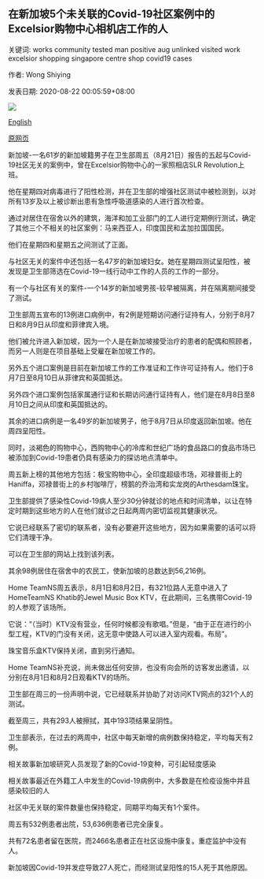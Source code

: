 ## 在新加坡5个未关联的Covid-19社区案例中的Excelsior购物中心相机店工作的人

关键词: works community tested man positive aug unlinked visited work excelsior shopping singapore centre shop covid19 cases

作者: Wong Shiying

发表日期: 2020-08-22 00:05:59+08:00

![](https://www.straitstimes.com/sites/default/files/styles/x_large/public/articles/2020/08/21/yuexcelsior2108.jpg?itok=UX5B3Qeb)

[English](Man%20who%20works%20at%20Excelsior%20Shopping%20Centre%20camera%20shop%20among%205%20unlinked%20Covid-19%20community%20cases%20in%20Singapore.md)

[原网页](https://www.straitstimes.com/singapore/camera-shop-worker-among-five-unlinked-covid-19-community-cases)

新加坡-一名61岁的新加坡籍男子在卫生部周五（8月21日）报告的五起与Covid-19社区无关的案例中，曾在Excelsior购物中心的一家照相店SLR Revolution上班。

他在星期四对病毒进行了阳性检测，并在卫生部的增强社区测试中被检测到，以对所有13岁及以上被诊断出患有急性呼吸道感染的人进行首次检查。

通过对居住在宿舍以外的建筑，海洋和加工业部门的工人进行定期例行测试，确定了其他三个不相关的社区案例：马来西亚人，印度国民和孟加拉国国民。

他们在星期四和星期五之间测试了正面。

与社区无关的案件中还包括一名47岁的新加坡妇女。她在星期四测试呈阳性，被发现是卫生部筛选在Covid-19一线行动中工作的人员的工作的一部分。

有一个与社区有关的案件-一个14岁的新加坡男孩-较早被隔离，并在隔离期间接受了测试。

卫生部周五宣布的13例进口病例中，有2例是短期访问通行证持有人，分别于8月7日和8月9日从印度和菲律宾入境。

他们被允许进入新加坡，因为一个人是在新加坡接受治疗的患者的配偶和照顾者，而另一人则是在项目基础上受雇在新加坡工作的。

另外五个进口案例是目前在新加坡工作的工作准证和工作许可证持有人。他们于8月7日至8月10日从菲律宾和英国抵达。

另外四个进口案例包括家属通行证和长期访问通行证持有人，他们是在8月8日至8月10日之间从印度和英国抵达的。

其余的进口病例是一名49岁的新加坡男子，他于8月7日从印度返回新加坡。他在周四呈阳性。

同时，淡褐色的购物中心，西购物中心的冷库和世纪广场的食品路口的食品市场已被添加到Covid-19患者仍具有感染力的探访地点清单中。

周五新上榜的其他地方包括：极宝购物中心，全印度超级市场，邓禄普街上的Haniffa，邓禄普街上的乡村咖啡厅，榜鹅的乔治湾和实龙岗的Arthesdam珠宝。

卫生部提供了感染性Covid-19病人至少30分钟就诊的地点和时间清单，以让在特定时期到这些地方的人在他们就诊之日起两周内密切监视其健康状况。

它说已经联系了密切的联系者，没有必要避开这些地方，因为如果需要的话可以将它们清理干净。

可以在卫生部的网站上找到该列表。

其余98例居住在宿舍中的农民工，使新加坡的总数达到56,216例。

Home TeamNS周五表示，8月1日和8月2日，有321位路人无意中进入了HomeTeamNS Khatib的Jewel Music Box KTV，在此期间，三名携带Covid-19的人参观了该场所。

它说：“（当时）KTV没有营业，任何时候都没有歌唱。”但是，“由于正在进行的小型工程，KTV的门没有关闭，这无意中使路人可以进入室内观看。布局”。

珠宝音乐盒KTV保持关闭，直到另行通知。

Home TeamNS补充说，尚未做出任何安排，也没有向会所的访客发出邀请，以分别在8月1日和8月2日观看KTV的场所。

卫生部在周三的一份声明中说，它已经联系并协助了对访问KTV网点的321个人的测试。

截至周三，共有293人被擦拭，其中193项结果呈阴性。

卫生部表示，在过去的两周中，社区中每天新增的病例数保持稳定，平均每天有2例。

相关故事新加坡研究人员发现了新的Covid-19变种，可引起轻度感染

相关故事最近在外籍工人中发生的Covid-19病例中，大多数是在检疫设施中并且感染较旧的人

社区中无关联的案件数量也保持稳定，同期平均每天有1个案件。

周五有532例患者出院，53,636例患者已完全康复。

共有72名患者留在医院，而2466名患者正在社区设施中康复。重症监护中没有人。

新加坡因Covid-19并发症导致27人死亡，而经测试呈阳性的15人死于其他原因。